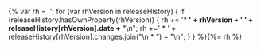 {% 
  var rh = '';
  for (var rhVersion in releaseHistory) {
    if (releaseHistory.hasOwnProperty(rhVersion)) {
      rh += '* **' + rhVersion + ' ' + releaseHistory[rhVersion].date + "**\n";
      rh +='  * ' + releaseHistory[rhVersion].changes.join("\n  * ") + "\n";
    }
  }
%}{%= rh %}
